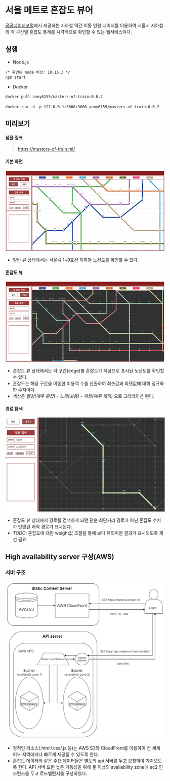 # 서울 메트로 혼잡도 뷰어
[공공데이터포털](https://www.data.go.kr/)에서 제공하는 지하철 역간 이동 인원 데이터를 이용하여 서울시 지하철의 각 구간별 혼잡도 통계를 시각적으로 확인할 수 있는 웹서비스이다.

## 실행
- Node.js
```
/* 확인된 node 버전: 10.15.3 */
npm start
```

- Docker
```
docker pull anny6159/masters-of-train:0.0.2

docker run -d -p 127.0.0.1:3000:3000 anny6159/masters-of-train:0.0.2
```

## 미리보기
#### 샘플 링크
>https://masters-of-train.ml/

#### 기본 화면
![normal](./docs/images/index_normal.PNG)
- 일반 뷰 상태에서는 서울시 1~9호선 지하철 노선도를 확인할 수 있다.
#### 혼잡도 뷰
![congestion](./docs/images/index_congestion.PNG)
- 혼잡도 뷰 상태에서는 각 구간(edge)별 혼잡도가 색상으로 표시된 노선도를 확인할 수 있다.
- 혼잡도는 해당 구간을 이동한 이용객 수를 산출하여 최솟값과 최댓값에 대해 정규화한 수치이다.
- 색상은 *빨강(매우 혼잡) - 노랑(보통) - 파랑(매우 쾌적)* 으로 그라데이션 된다.
#### 경로 탐색
![path](./docs/images/search_path.PNG)
- 혼잡도 뷰 상태에서 경로를 검색하게 되면 단순 최단거리 경로가 아닌 혼잡도 수치가 반영된 쾌적 경로가 표시된다.
- *TODO*: 혼잡도에 대한 weight값 조절을 통해 보다 유의미한 결과가 표시되도록 개선 필요.
## High availability server 구성(AWS)
### 서버 구조
![이미지](./docs/images/HA_diagram.png)
- 정적인 리소스(.html/.css/.js 등)는 AWS S3와 CloudFront를 이용하여 전 세계 어느 지역에서나 빠르게 제공될 수 있도록 한다.
- 혼잡도 데이터와 같은 주요 데이터들은 별도의 api 서버를 두고 요청하여 가져오도록 한다. API 서버 또한 높은 가용성을 위해 둘 이상의 availability zone에 ec2 인스턴스를 두고 로드밸런서를 구성하였다.
